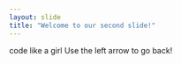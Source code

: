 ```yaml
---
layout: slide
title: "Welcome to our second slide!"
---
```

code like a girl 
Use the left arrow to go back!
